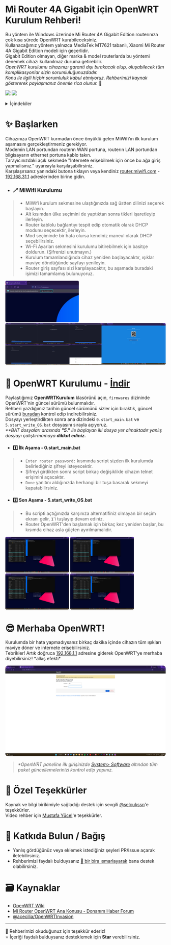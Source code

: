 # Mi Router 4A Gigabit için OpenWRT Kurulum Rehberi!
Bu yöntem ile Windows üzerinde Mi Router 4A Gigabit Edition routerınıza çok kısa sürede OpenWRT kurabileceksiniz.  
Kullanacağımız yöntem yalnızca MediaTek MT7621 tabanlı, Xiaomi Mi Router 4A Gigabit Edition modeli için geçerlidir.  
Gigabit Edition olmayan, diğer marka & model routerlarda bu yöntemi denemek cihazı kullanılmaz duruma getirebilir.  
*OpenWRT kurulumu cihazınızı garanti dışı bırakacak olup, oluşabilecek tüm komplikasyonlar sizin sorumluluğunuzdadır.*  
*Konu ile ilgili hiçbir sorumluluk kabul etmiyoruz. Rehberimizi kaynak göstererek paylaşmanız önemle rica olunur.* 🙏

<p align="left">
  <a href="https://discord.gg/k6y5MBKCPW"><img src="https://img.shields.io/badge/Discord-Yardım İçin-blue?logo=discord&logoColor=white"/></a>
  <a href="https://www.youtube.com/watch?v=OYliHXuUevg"><img src="https://img.shields.io/badge/Youtube-Kurulum Video Rehberi-blue?logo=youtube&logoColor=white"/></a>
</p>
  
<details>
  <summary>İçindekiler</summary>
  <ol>
    <li>
      <a href="#-başlarken">✨ Başlarken</a>
      <ul>
        <li><a href="#-miwifi-kurulumu">🪄 MiWifi Kurulumu</a></li>
      </ul>
    </li>
    <li>
      <a href="#-openwrt-kurulumu---i̇ndir">🚀 OpenWRT Kurulumu</a>
      <ul>
        <li><a href="#1%EF%B8%8F⃣-i̇lk-aşama---0start_mainbat">1️⃣ İlk Aşama - 0.start_main.bat</a></li>
        <li><a href="#2%EF%B8%8F⃣-son-aşama---5start_write_osbat">2️⃣ Son Aşama - 5.start_write_OS.bat</a></li>
      </ul>
    </li>
    <li><a href="#-merhaba-openwrt">😎 Merhaba OpenWRT!</a></li>
    <li><a href="#-özel-teşekkürler">💖 Özel Teşekkürler</a></li>
    <li><a href="#-katkıda-bulun--bağış">🤝 Katkıda Bulun / Bağış</a></li>
    <li><a href="#%EF%B8%8F-kaynaklar">🗃️ Kaynaklar</a></li>
  </ol>
</details>

# ✨ Başlarken
Cihazınıza OpenWRT kurmadan önce önyüklü gelen MiWifi'ın ilk kurulum aşamasını gerçekleştirmeniz gerekiyor.  
Modemin LAN portundan routerın WAN portuna, routerın LAN portundan bilgisayarın ethernet portuna kablo takın.  
Tarayıcınızdaki açık sekmede "İnternete erişebilmek için önce bu ağa giriş yapmalısınız." uyarısıyla karşılaşabilirsiniz.  
Karşılaşırsanız yanındaki butona tıklayın veya kendiniz [router.miwifi.com](http://router.miwifi.com/) - [192.168.31.1](http://192.168.31.1/) adreslerinden birine gidin.  

- ### 🪄 MiWifi Kurulumu
> - MiWifi kurulum sekmesine ulaştığınızda sağ üstten dilinizi seçerek başlayın.  
> - Alt kısımdan ülke seçimini de yaptıktan sonra tikleri işaretleyip ilerleyin.  
> - Router kablolu bağlantıyı tespit edip otomatik olarak DHCP modunu seçecektir, ilerleyin.  
> - Mod seçiminde bir hata olursa kendiniz maneul olarak DHCP seçebilirsiniz.  
> - Wi-Fi Ayarları sekmesini kurulumu bitirebilmek için basitçe doldurun. (Şifrenizi unutmayın.)  
> - Kurulum tamamlandığında cihaz yeniden başlayacaktır, ışıklar maviye döndüğünde sayfayı yenileyin.  
> - Router giriş sayfası sizi karşılayacaktır, bu aşamada buradaki işimizi tamamlamış bulunuyoruz.  

<p align="left">
  <img width="auto" height="130" src="https://raw.githubusercontent.com/frudotz/openwrt-xiaomi-4a-gigabit/main/images/1.png">
  <img width="auto" height="130" src="https://github.com/frudotz/openwrt-xiaomi-4a-gigabit/blob/main/images/2-8.png">
</p>

# 🚀 OpenWRT Kurulumu - <a href="https://github.com/frudotz/openwrt-xiaomi-4a-gigabit/releases/tag/OpenWRT-23.05.0" target="_blank">İndir</a>
Paylaştığımız **OpenWRTKurulum** klasörünü açın, `firmwares` dizininde OpenWRT'nin güncel sürümü bulunmalıdır.  
Rehberi yazdığımız tarihin güncel sürümünü sizler için bıraktık, güncel sürümü [buradan](https://openwrt.org/inbox/toh/xiaomi/xiaomi_mi_router_4a_gigabit_edition#installation) kontrol edip indirebilirsiniz.  
Dosyayı yerleştirdikten sonra ana dizindeki `0.start_main.bat` ve `5.start_write_OS.bat` dosyasını sırayla açıyoruz.  
_**BAT dosyaları arasında **"5."** ile başlayan iki dosya yer almaktadır yanlış dosyayı çalıştırmamaya __dikkat ediniz.___

- #### 1️⃣ İlk Aşama - 0.start_main.bat
> - `Enter router password:` kısmında script sizden ilk kurulumda belirlediğiniz şifreyi isteyecektir.  
> - Şifreyi girdikten sonra script birkaç değişiklikle cihazın telnet erişimini açacaktır.  
> - `Done` yanıtını aldığınızda herhangi bir tuşa basarak sekmeyi kapatabilirsiniz.  

- #### 2️⃣ Son Aşama - 5.start_write_OS.bat
> - Bu scripti açtığınızda karşınıza alternatifiniz olmayan bir seçim ekranı gelir, **`1`**'i tuşlayıp devam ediniz.  
> - Router OpenWRT'den başlamak için birkaç kez yeniden başlar, bu kısımda cihaz asla güçten ayırılmamalıdır.  

<p align="left">
  <img width="200" height="auto" src="https://github.com/frudotz/openwrt-xiaomi-4a-gigabit/blob/main/images/9.png">
  <img width="200" height="auto" src="https://github.com/frudotz/openwrt-xiaomi-4a-gigabit/blob/main/images/10.png">
  <img width="200" height="auto" src="https://github.com/frudotz/openwrt-xiaomi-4a-gigabit/blob/main/images/11.png">
  <img width="200" height="auto" src="https://github.com/frudotz/openwrt-xiaomi-4a-gigabit/blob/main/images/12.png">
</p>

# 😎 Merhaba OpenWRT!
Kurulumda bir hata yapmadıysanız birkaç dakika içinde cihazın tüm ışıkları maviye döner ve internete erişebilirsiniz.  
Tebrikler! Artık doğruca [192.168.1.1](http://192.168.1.1/) adresine giderek OpenWRT'ye merhaba diyebilirsiniz! \*alkış efekti\*  

<p align="left">
  <img width="810" height="auto" src="https://github.com/frudotz/openwrt-xiaomi-4a-gigabit/blob/main/images/13.png">
</p>

> *\*OpenWRT paneline ilk girişinizde [System> Software](http://192.168.1.1/cgi-bin/luci/admin/system/opkg) altından tüm paket güncellemelerinizi kontrol edip yapınız.*  

# 💖 Özel Teşekkürler
Kaynak ve bilgi birikimiyle sağladığı destek için sevgili [@selcukssn](https://github.com/selcukssn)'e teşekkürler.  
Video rehber için [Mustafa Yücel](https://www.youtube.com/@yucellmustafa)'e teşekkürler.  

# 🤝 Katkıda Bulun / Bağış
  - Yanlış gördüğünüz veya eklemek istediğiniz şeyleri PR/Issue açarak iletebilirsiniz.  
  - Rehberimizi faydalı bulduysanız [🍻 bir bira ısmarlayarak](https://coff.ee/frudotz) bana destek olabilirsiniz.

# 🗃️ Kaynaklar
  - [OpenWRT Wiki](https://openwrt.org/inbox/toh/xiaomi/xiaomi_mi_router_4a_gigabit_edition)  
  - [Mi Router OpenWRT Ana Konusu - Donanım Haber Forum](https://forum.donanimhaber.com/xiaomi-mi-router-modelleri-ve-openwrt-firmware-ana-konu-openwrt-21-02-2-yayinlandi--135790478)  
  - [@acecilia/OpenWRTInvasion](https://github.com/acecilia/OpenWRTInvasion)  
  
-----------
🎀 Rehberimizi okuduğunuz için teşekkür ederiz!  
⭐ İçeriği faydalı bulduysanız desteklemek için **Star** verebilirsiniz.  
